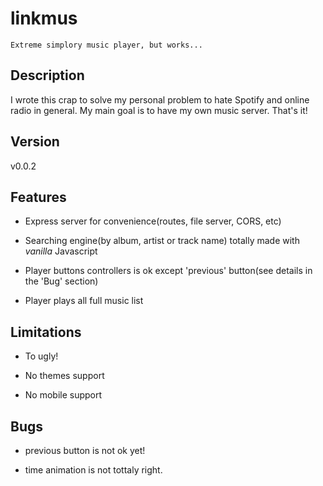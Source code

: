 # linkmus
	Extreme simplory music player, but works... 

## Description

I wrote this crap to solve my personal problem to hate Spotify and online radio in general. My main goal is to have my own music server. That's it!


## Version

v0.0.2

## Features

* Express server for convenience(routes, file server, CORS, etc)

* Searching engine(by album, artist or track name) totally made with *vanilla* Javascript

* Player buttons controllers is ok except 'previous' button(see details in the 'Bug' section)

* Player plays all full music list


## Limitations

* To ugly!

* No themes support

* No mobile support



## Bugs

* previous button is not ok yet!

* time animation is not tottaly right.


